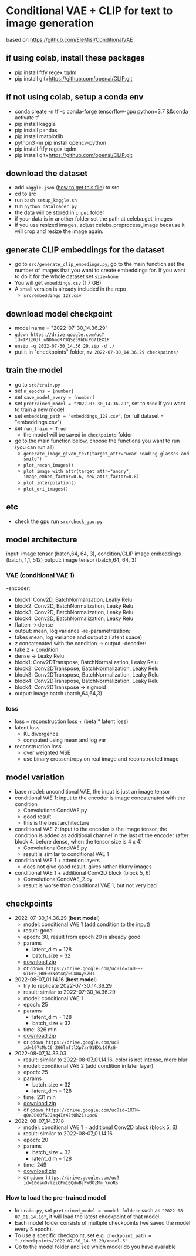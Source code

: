 # Conditional VAE + CLIP for text to image generation

based on https://github.com/EleMisi/ConditionalVAE


## if using colab, install these packages

- pip install ftfy regex tqdm
- pip install git+https://github.com/openai/CLIP.git


## if not using colab, setup a conda env

- conda create -n tf -c conda-forge tensorflow-gpu python=3.7 &&conda activate tf
- pip install kaggle
- pip install pandas
- pip install matplotlib
- python3 -m pip install opencv-python
- pip install ftfy regex tqdm
- pip install git+https://github.com/openai/CLIP.git


## download the dataset
- add `kaggle.json` ([how to get this file](https://www.kaggle.com/general/156610)) to src
- cd to src
- run `bash setup_kaggle.sh`
- run `python dataloader.py`
- the data will be stored in `input` folder
- if your data is in another folder set the path at celeba.get_images
- if you use resized images, adjust celeba.preprocess_image because it will crop and resize the image again. 

## generate CLIP embeddings for the dataset

- go to `src/generate_clip_embedings.py`, go to the main function set the number of images that you 
want to create embeddings for. If you want to do it for the whole dataset set `size=None`
- You will get `embeddings.csv` (1.7 GB)
- A small version is already included in the repo
  - `src/embeddings_128.csv`

## download model checkpoint

- model name = "2022-07-30_14.36.29"
- `gdown https://drive.google.com/uc?id=1P1z0Jl_wND6mqR73QSZ59bDxPO7IEX1P`
- `unzip -q 2022-07-30_14.36.29.zip -d ./`
- put it in "checkpoints" folder, `mv 2022-07-30_14.36.29 checkpoints/`


## train the model
- go to `src/train.py`
- set `n_epochs = [number]`
- set `save_model_every = [number]`
- set `pretrained_model = "2022-07-30_14.36.29"`, set to `None` if you want to train a new model
- set `embedding_path = "embeddings_128.csv"`, (or full dataset = "embeddings.csv")
- set `run_train = True`
  - the model will be saved in `checkpoints` folder
- go to the main function below, choose the functions you want to run (you can run all)
  - `generate_image_given_text(target_attr="wear reading glasses and smile")`
  - `plot_recon_images()`
  - `plot_image_with_attr(target_attr="angry", image_embed_factor=0.6, new_attr_factor=0.8)`
  - `plot_interpolation()`
  - `plot_ori_images()`


## etc
- check the gpu run `src/check_gpu.py`

## model architecture
input: image tensor (batch,64, 64, 3), condition/CLIP image embeddings (batch, 1,1, 512) 
output: image tensor (batch,64, 64, 3)
### VAE (conditional VAE 1)
-encoder: 
  - block1: Conv2D, BatchNormalization, Leaky Relu
  - block2: Conv2D, BatchNormalization, Leaky Relu
  - block3: Conv2D, BatchNormalization, Leaky Relu
  - block4: Conv2D, BatchNormalization, Leaky Relu
  - flatten -> dense
  - output: mean, log variance
-re-parametrization:
  - takes mean, log variance and output z (latent space)
  - z concatenated with the condition  -> output
-decoder:
  - take z + condition
  - dense -> Leaky Relu
  - block1: Conv2DTranspose, BatchNormalization, Leaky Relu 
  - block2: Conv2DTranspose, BatchNormalization, Leaky Relu
  - block3: Conv2DTranspose, BatchNormalization, Leaky Relu
  - block4: Conv2DTranspose, BatchNormalization, Leaky Relu
  - block4: Conv2DTranspose -> sigmoid
  - output: image batch (batch,64,64,3)

### loss
- loss = reconstruction loss + (beta * latent loss)
- latent loss
  - KL divergence
  - computed using mean and log var
- reconstruction loss 
  - over weighted MSE
  - use binary crossentropy on real image and reconstructed image


## model variation
- base model: unconditional VAE, the input is just an image tensor
- conditional VAE 1: input to the encoder is image concatenated with the condition
    - ConvolutionalCondVAE.py
    - good result
    - this is the best architecture
- conditional VAE 2: input to the encoder is the image tensor, the condition is added as additional channel in the last
of the encoder (after block 4, before dense, when the tensor size is 4 x 4)
  - ConvolutionalCondVAE.py
  - result is similar to conditional VAE 1
- conditional VAE 1 + attention layers
  - does not give good result, gives rather blurry images
- conditional VAE 1 + additional Conv2D block (block 5, 6)
  - ConvolutionalCondVAE_2.py
  - result is worse than conditional VAE 1, but not very bad

## checkpoints
- 2022-07-30_14.36.29 (**best model**)
  - model: conditional VAE 1 (add condition to the input)
  - result: good
  - epoch: 30, result from epoch 20 is already good
  - params
    - latent_dim = 128
    - batch_size = 32
  - [download zip](https://drive.google.com/file/d/1aOEH-GT0YE_H0E03Not4q70CxWAy6701/view?usp=sharing)
  - or `gdown https://drive.google.com/uc?id=1aOEH-GT0YE_H0E03Not4q70CxWAy6701`
- 2022-08-07_01.14.16 (**best model**)
  - try to replicate 2022-07-30_14.36.29
  - result: similar to 2022-07-30_14.36.29
  - model: conditional VAE 1
  - epoch: 25
  - params
    - latent_dim = 128
    - batch_size = 32 
  - time: 326 min
  - [download zip](https://drive.google.com/file/d/197sMsC6_2G6lmftlXp7ar91EXu16PzG-/view?usp=sharing)
  - or `gdown https://drive.google.com/uc?id=197sMsC6_2G6lmftlXp7ar91EXu16PzG-`
- 2022-08-07_14.33.03
  - result: similar to 2022-08-07_01.14.16, color is not intense, more blur
  - model: conditional VAE 2 (add condition in later layer)
  - epoch: 25
  - params
    - batch_size = 32
    - latent_dim = 128
  - time: 231 min
  - [download zip](https://drive.google.com/file/d/1XTN-qOaJD00fGJJaq4Ir42tQh21sUocG/view?usp=sharing)
  - or `gdown https://drive.google.com/uc?id=1XTN-qOaJD00fGJJaq4Ir42tQh21sUocG`
- 2022-08-07_14.37.18
  - model: conditional VAE 1 + additional Conv2D block (block 5, 6)
  - result: similar to 2022-08-07_01.14.16
  - epoch: 20
  - params
    - batch_size = 32
    - latent_dim = 128
  - time: 249
  - [download zip](https://drive.google.com/file/d/10dsnOvlziCFm10QdwBjFW0OzNm_YnoRs/view?usp=sharing)
  - or `gdown https://drive.google.com/uc?id=10dsnOvlziCFm10QdwBjFW0OzNm_YnoRs`

### How to load the pre-trained model
- In `train.py`, set `pretrained_model = <model folder>` such as `"2022-08-07_01.14.16"`, it will load the latest checkpoint of that model.
- Each model folder consists of multiple checkpoints (we saved the model every 5 epoch).
- To use a specific checkpoint, set e.g. `checkpoint_path = "./checkpoints/2022-07-30_14.36.29/model-5"`
- Go to the model folder and see which model do you have available